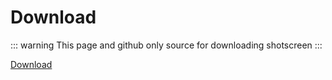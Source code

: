 # Download

::: warning
This page and github only source for downloading shotscreen
:::

<a class="VPButton medium brand" href="https://github.com/halitsever/shotscreen-browser/releases">Download</a>
